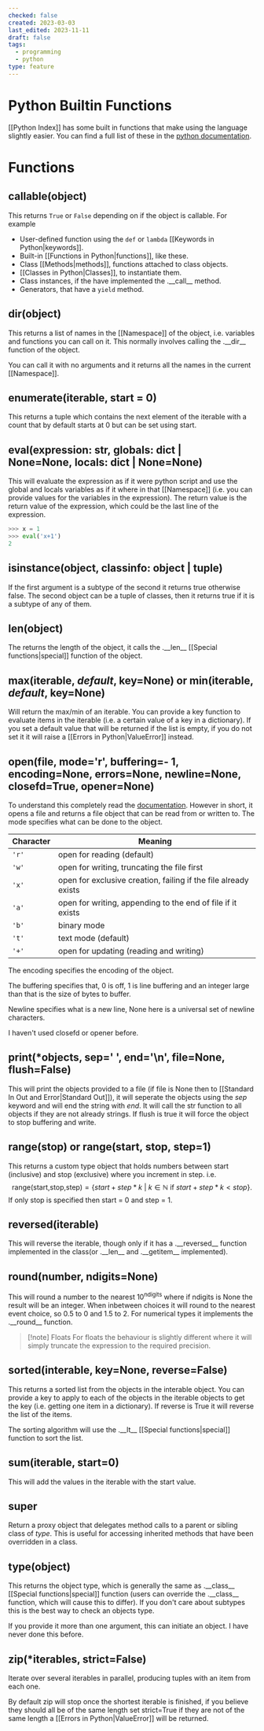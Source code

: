 ```yaml
---
checked: false
created: 2023-03-03
last_edited: 2023-11-11
draft: false
tags:
  - programming
  - python
type: feature
---
```

# Python Builtin Functions
[[Python Index]] has some built in functions that make using the language slightly easier. You can find a full list of these in the [python documentation](https://docs.python.org/3/library/functions.html).

# Functions
## callable(object)
This returns `True` or `False` depending on if the object is callable. For example
- User-defined function using the `def` or `lambda` [[Keywords in Python|keywords]].
- Built-in [[Functions in Python|functions]], like these.
- Class [[Methods|methods]], functions attached to class objects.
- [[Classes in Python|Classes]], to instantiate them.
- Class instances, if the have implemented the .\_\_call\_\_ method.
- Generators, that have a `yield` method.

## dir(object)
This returns a list of names in the [[Namespace]] of the object, i.e. variables and functions you can call on it. This normally involves calling the .\_\_dir\_\_ function of the object.

You can call it with no arguments and it returns all the names in the current [[Namespace]].

## enumerate(iterable, start = 0)
This returns a tuple which contains the next element of the iterable with a count that by default starts at 0 but can be set using start.

## eval(expression: str, globals: dict | None=None, locals: dict | None=None)
This will evaluate the expression as if it were python script and use the global and locals variables as if it where in that [[Namespace]] (i.e. you can provide values for the variables in the expression). The return value is the return value of the expression, which could be the last line of the expression.
```python
>>> x = 1
>>> eval('x+1')
2
```

## isinstance(object, classinfo: object | tuple)
If the first argument is a subtype of the second it returns true otherwise false. The second object can be a tuple of classes, then it returns true if it is a subtype of any of them.

## len(object)
The returns the length of the object, it calls the .\_\_len\_\_  [[Special functions|special]] function of the object.

## max(iterable, _default_, key=None) or min(iterable,  _default_, key=None)
Will return the max/min of an iterable. You can provide a key function to evaluate items in the iterable (i.e. a certain value of a key in a dictionary). If you set a default value that will be returned if the list is empty, if you do not set it it will raise a [[Errors in Python|ValueError]] instead.

## open(file, mode='r', buffering=- 1, encoding=None, errors=None, newline=None, closefd=True, opener=None)
To understand this completely read the [documentation](https://docs.python.org/3/library/functions.html#open). However in short, it opens a file and returns a file object that can be read from or written to. The mode specifies what can be done to the object.

| Character | Meaning                                                         |
| --------- | --------------------------------------------------------------- |
| `'r'`     | open for reading (default)                                      |
| `'w'`     | open for writing, truncating the file first                     |
| `'x'`     | open for exclusive creation, failing if the file already exists |
| `'a'`     | open for writing, appending to the end of file if it exists     |
| `'b'`     | binary mode                                                     |
| `'t'`     | text mode (default)                                             |
| `'+'`     | open for updating (reading and writing)                         |

The encoding specifies the encoding of the object.

The buffering specifies that, 0 is off, 1 is line buffering and an integer large than that is the size of bytes to buffer.

Newline specifies what is a new line, None here is a universal set of newline characters.

I haven't used closefd or opener before.

## print(\*objects, sep=' ', end='\\n', file=None, flush=False)
This will print the objects provided to a file (if file is None then to [[Standard In Out and Error|Standard Out]]), it will seperate the objects using the _sep_ keyword and will end the string with _end_. It will call the str function to all objects if they are not already strings. If flush is true it will force the object to stop buffering and write.

## range(stop) or range(start, stop, step=1)
This returns a custom type object that holds numbers between start (inclusive) and stop (exclusive) where you increment in step. i.e.
$$
\mbox{range(start,stop,step)} = \{start + step*k\ |\ k \in \mathbb{N} \mbox{ if } start + step*k < stop\}.
$$
If only stop is specified then start = 0 and step = 1.

## reversed(iterable)
This will reverse the iterable, though only if it has a .\_\_reversed\_\_ function implemented in the class(or .\_\_len\_\_ and .\_\_getitem\_\_ implemented).

## round(number, ndigits=None)
This will round a number to the nearest $10^{\mbox{ndigits}}$ where if ndigits is None the result will be an integer. When inbetween choices it will round to the nearest event choice, so 0.5 to 0 and 1.5 to 2. For numerical types it implements the .\_\_round\_\_ function.

> [!note] Floats
> For floats the behaviour is slightly different where it will simply truncate the expression to the required precision.

## sorted(interable, key=None, reverse=False)
This returns a sorted list from the objects in the interable object. You can provide a key to apply to each of the objects in the iterable objects to get the key (i.e. getting one item in a dictionary). If reverse is True it will reverse the list of the items.

The sorting algorithm will use the .\_\_lt\_\_ [[Special functions|special]] function to sort the list.

## sum(iterable, start=0)
This will add the values in the iterable with the start value.

## super
Return a proxy object that delegates method calls to a parent or sibling class of _type_. This is useful for accessing inherited methods that have been overridden in a class.

## type(object)
This returns the object type, which is generally the same as .\_\_class\_\_ [[Special functions|special]] function (users can override the .\_\_class\_\_ function, which will cause this to differ). If you don't care about subtypes this is the best way to check an objects type.

If you provide it more than one argument, this can initiate an object. I have never done this before.

## zip(\*iterables, strict=False)
Iterate over several iterables in parallel, producing tuples with an item from each one.

By default zip will stop once the shortest iterable is finished, if you believe they should all be of the same length set strict=True if they are not of the same length a [[Errors in Python|ValueError]] will be returned.
